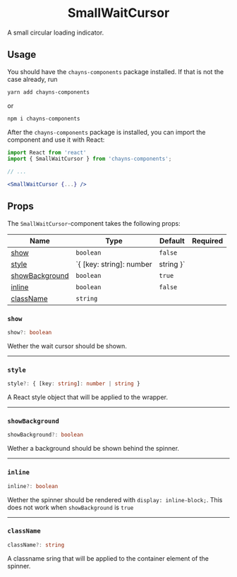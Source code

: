 <div align="center"><h1>SmallWaitCursor</h1></div>

A small circular loading indicator.

## Usage

You should have the `chayns-components` package installed. If that is not the
case already, run

```bash
yarn add chayns-components
```

or

```bash
npm i chayns-components
```

After the `chayns-components` package is installed, you can import the component
and use it with React:

```jsx
import React from 'react'
import { SmallWaitCursor } from 'chayns-components';

// ...

<SmallWaitCursor {...} />
```

## Props

The `SmallWaitCursor`-component takes the following props:

| Name                              | Type                     | Default   | Required |
| --------------------------------- | ------------------------ | --------- | :------: |
| [show](#show)                     | `boolean`                | `false`   |          |
| [style](#style)                   | `{ [key: string]: number | string }` |          |  |
| [showBackground](#showbackground) | `boolean`                | `true`    |          |
| [inline](#inline)                 | `boolean`                | `false`   |          |
| [className](#classname)           | `string`                 |           |          |

### `show`

```ts
show?: boolean
```

Wether the wait cursor should be shown.

---

### `style`

```ts
style?: { [key: string]: number | string }
```

A React style object that will be applied to the wrapper.

---

### `showBackground`

```ts
showBackground?: boolean
```

Wether a background should be shown behind the spinner.

---

### `inline`

```ts
inline?: boolean
```

Wether the spinner should be rendered with `display: inline-block;`. This does
not work when `showBackground` is `true`

---

### `className`

```ts
className?: string
```

A classname sring that will be applied to the container element of the spinner.
